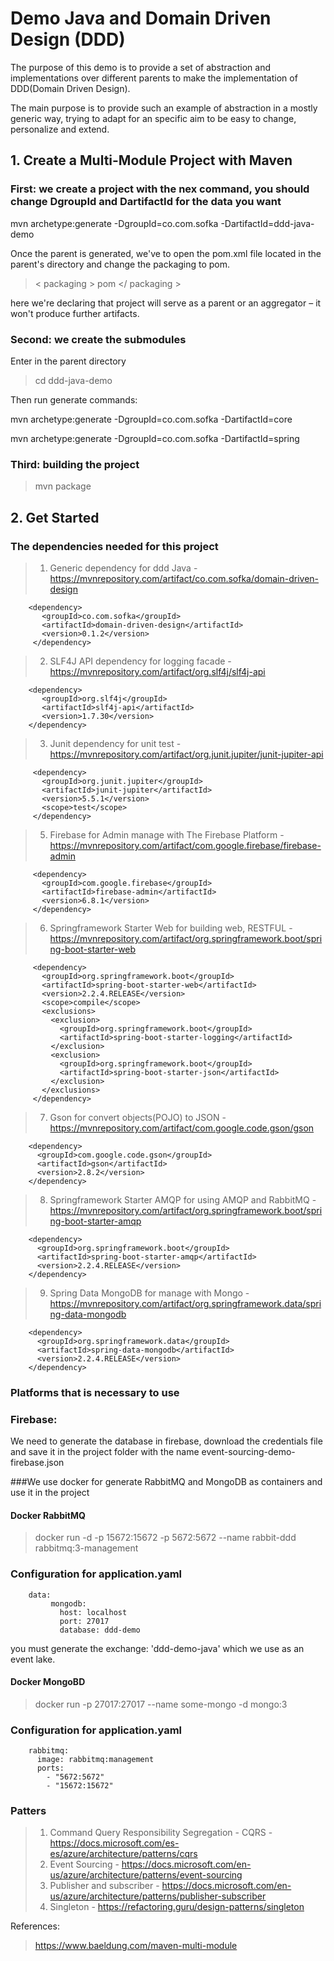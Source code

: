 # Demo Java and Domain Driven Design (DDD)

The purpose of this demo is to provide a set of abstraction and implementations over different parents to make the implementation 
of DDD(Domain Driven Design).

The main purpose is to provide such an example of abstraction in a mostly generic way, trying to adapt for an specific aim to be easy 
to change, personalize and extend.  

## 1. Create a Multi-Module Project with Maven

### First: we create a project with the nex command, you should change DgroupId and DartifactId for the data you want

mvn archetype:generate -DgroupId=co.com.sofka -DartifactId=ddd-java-demo 

Once the parent is generated, we've to open the pom.xml file located in the parent's directory and change the packaging to pom.

> < packaging > pom </ packaging >

here we're declaring that project will serve as a parent or an aggregator – it won't produce further artifacts.

### Second: we create the submodules

Enter in the parent directory

> cd ddd-java-demo

Then run generate commands:

mvn archetype:generate -DgroupId=co.com.sofka  -DartifactId=core 

mvn archetype:generate -DgroupId=co.com.sofka  -DartifactId=spring

### Third: building the project 

> mvn package

## 2. Get Started

### The dependencies needed for this project

> 1. Generic dependency for ddd Java - https://mvnrepository.com/artifact/co.com.sofka/domain-driven-design
```
    <dependency>
       <groupId>co.com.sofka</groupId>
       <artifactId>domain-driven-design</artifactId>
       <version>0.1.2</version>
     </dependency>
```
> 2. SLF4J API dependency for logging facade - https://mvnrepository.com/artifact/org.slf4j/slf4j-api
```
    <dependency>
       <groupId>org.slf4j</groupId>
       <artifactId>slf4j-api</artifactId>
       <version>1.7.30</version>
    </dependency>
```
> 3. Junit dependency for unit test - https://mvnrepository.com/artifact/org.junit.jupiter/junit-jupiter-api
```
     <dependency>
       <groupId>org.junit.jupiter</groupId>
       <artifactId>junit-jupiter</artifactId>
       <version>5.5.1</version>
       <scope>test</scope>
     </dependency>
 ```
> 5. Firebase for Admin manage with The Firebase Platform - https://mvnrepository.com/artifact/com.google.firebase/firebase-admin
```
     <dependency>
       <groupId>com.google.firebase</groupId>
       <artifactId>firebase-admin</artifactId>
       <version>6.8.1</version>
     </dependency>
 ```
> 6. Springframework Starter Web for building web, RESTFUL - https://mvnrepository.com/artifact/org.springframework.boot/spring-boot-starter-web
```
     <dependency>
       <groupId>org.springframework.boot</groupId>
       <artifactId>spring-boot-starter-web</artifactId>
       <version>2.2.4.RELEASE</version>
       <scope>compile</scope>
       <exclusions>
         <exclusion>
           <groupId>org.springframework.boot</groupId>
           <artifactId>spring-boot-starter-logging</artifactId>
         </exclusion>
         <exclusion>
           <groupId>org.springframework.boot</groupId>
           <artifactId>spring-boot-starter-json</artifactId>
         </exclusion>
       </exclusions>
     </dependency>
 ```
> 7. Gson for convert objects(POJO) to JSON - https://mvnrepository.com/artifact/com.google.code.gson/gson
```
    <dependency>
      <groupId>com.google.code.gson</groupId>
      <artifactId>gson</artifactId>
      <version>2.8.2</version>
    </dependency>
 ```
> 8. Springframework Starter AMQP for using AMQP and RabbitMQ - https://mvnrepository.com/artifact/org.springframework.boot/spring-boot-starter-amqp
```
    <dependency>
      <groupId>org.springframework.boot</groupId>
      <artifactId>spring-boot-starter-amqp</artifactId>
      <version>2.2.4.RELEASE</version>
    </dependency>
 ```
> 9. Spring Data MongoDB for manage with Mongo - https://mvnrepository.com/artifact/org.springframework.data/spring-data-mongodb
```
    <dependency>
      <groupId>org.springframework.data</groupId>
      <artifactId>spring-data-mongodb</artifactId>
      <version>2.2.4.RELEASE</version>
    </dependency>
 ```


### Platforms that is necessary to use

### Firebase: 

We need to generate the database in firebase, download the credentials file and save it in the project folder with the name event-sourcing-demo-firebase.json

###We use docker for generate RabbitMQ and MongoDB as containers and use it in the project

#### Docker RabbitMQ
> docker run -d -p 15672:15672 -p 5672:5672 --name rabbit-ddd rabbitmq:3-management

### Configuration for application.yaml
```
    data:
         mongodb:
           host: localhost
           port: 27017
           database: ddd-demo
```

you must generate the exchange: 'ddd-demo-java' which we use as an event lake.

#### Docker MongoBD
> docker run -p 27017:27017 --name some-mongo -d mongo:3

### Configuration for application.yaml
```
    rabbitmq:
      image: rabbitmq:management
      ports:
        - "5672:5672"
        - "15672:15672"
```

### Patters
> 1. Command Query Responsibility Segregation - CQRS - https://docs.microsoft.com/es-es/azure/architecture/patterns/cqrs
> 2. Event Sourcing - https://docs.microsoft.com/en-us/azure/architecture/patterns/event-sourcing
> 3. Publisher and subscriber - https://docs.microsoft.com/en-us/azure/architecture/patterns/publisher-subscriber
> 4. Singleton - https://refactoring.guru/design-patterns/singleton


References: 
> https://www.baeldung.com/maven-multi-module





